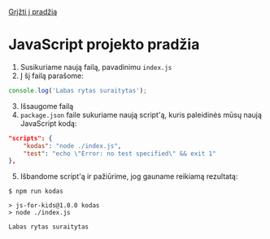 [Grįžti į pradžią](../../README.md)

# JavaScript projekto pradžia

1. Susikuriame naują failą, pavadinimu `index.js`
2. Į šį failą parašome:

```js
console.log('Labas rytas suraitytas');
```

3. Išsaugome failą
4. `package.json` faile sukuriame naują script'ą, kuris paleidinės mūsų naują JavaScript kodą:

```json
"scripts": {
    "kodas": "node ./index.js",
    "test": "echo \"Error: no test specified\" && exit 1"
},
```

5. Išbandome script'ą ir pažiūrime, jog gauname reikiamą rezultatą:

```
$ npm run kodas

> js-for-kids@1.0.0 kodas
> node ./index.js

Labas rytas suraitytas
```
